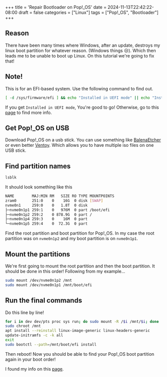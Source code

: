 +++
title = 'Repair Bootloader on Pop!_OS'
date = 2024-11-13T22:42:22-08:00
draft = false
categories = ["Linux"]
tags = ["Pop!_OS", "Bootloader"]
+++

## Reason

There have been many times where Windows, after an update, destroys my linux
boot partition for whatever reason. (Windows things 😒). Which then
leads me to be unable to boot up Linux. On this tutorial we're going to fix
that!

## Note!

This is for an EFI-based system. Use the following command to find out.

```bash
[ -d /sys/firmware/efi ] && echo "Installed in UEFI mode" || echo "Installed in Legacy mode"
```

If you get `Installed in UEFI mode`, You're good to go! Otherwise, go to this
[page](https://support.system76.com/articles/bootloader/) to find more info.

## Get Pop!\_OS on USB

Download Pop!\_OS on a usb stick. You can use something like
[BalenaEtcher](https://etcher.balena.io/) or even better
[Ventoy](https://www.ventoy.net/en/doc_start.html). Which allows you to have
multiple iso files on one USB stick.

## Find partition names

```bash
lsblk
```

It should look something like this

```bash
NAME        MAJ:MIN RM   SIZE RO TYPE MOUNTPOINTS
zram0       251:0    0    16G  0 disk [SWAP]
nvme0n1     259:0    0   1.8T  0 disk
├─nvme0n1p1 259:1    0   976M  0 part /boot/efi
├─nvme0n1p2 259:2    0 878.9G  0 part /
├─nvme0n1p4 259:3    0    16M  0 part
└─nvme0n1p5 259:4    0  72.3G  0 part
```

Find the root partition and boot partition for Pop!\_OS. In my case the root
partition was on `nvme0n1p2` and my boot partition is on `nvme0n1p1`.

## Mount the partitions

We're first going to mount the root partition and then the boot partition.
It should be done in this order! Following from my example...

```bash
sudo mount /dev/nvme0n1p2 /mnt
sudo mount /dev/nvme0n1p1 /mnt/boot/efi
```

## Run the final commands

Do this line by line!

```bash
for i in dev dev/pts proc sys run; do sudo mount -R /$i /mnt/$i; done
sudo chroot /mnt
apt install --reinstall linux-image-generic linux-headers-generic
update-initramfs -c -k all
exit
sudo bootctl --path=/mnt/boot/efi install
```

Then reboot! Now you should be able to find your Pop!\_OS boot partition again
in your boot order!

I found my info on this [page](https://support.system76.com/articles/bootloader/).
